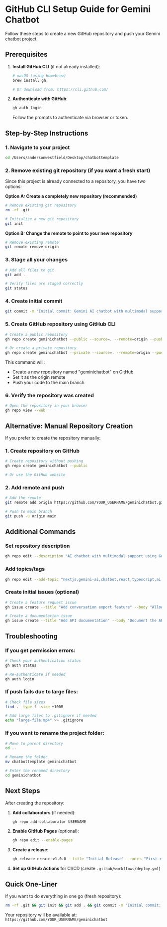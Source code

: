 # GitHub CLI Setup Guide for Gemini Chatbot

Follow these steps to create a new GitHub repository and push your Gemini chatbot project.

## Prerequisites

1. **Install GitHub CLI** (if not already installed):
   ```bash
   # macOS (using Homebrew)
   brew install gh
   
   # Or download from: https://cli.github.com/
   ```

2. **Authenticate with GitHub**:
   ```bash
   gh auth login
   ```
   Follow the prompts to authenticate via browser or token.

## Step-by-Step Instructions

### 1. Navigate to your project
```bash
cd /Users/andersonwestfield/Desktop/chatbottemplate
```

### 2. Remove existing git repository (if you want a fresh start)
Since this project is already connected to a repository, you have two options:

**Option A: Create a completely new repository (recommended)**
```bash
# Remove existing git repository
rm -rf .git

# Initialize a new git repository
git init
```

**Option B: Change the remote to point to your new repository**
```bash
# Remove existing remote
git remote remove origin
```

### 3. Stage all your changes
```bash
# Add all files to git
git add .

# Verify files are staged correctly
git status
```

### 4. Create initial commit
```bash
git commit -m "Initial commit: Gemini AI chatbot with multimodal support"
```

### 5. Create GitHub repository using GitHub CLI
```bash
# Create a public repository
gh repo create geminichatbot --public --source=. --remote=origin --push

# Or create a private repository
gh repo create geminichatbot --private --source=. --remote=origin --push
```

This command will:
- Create a new repository named "geminichatbot" on GitHub
- Set it as the origin remote
- Push your code to the main branch

### 6. Verify the repository was created
```bash
# Open the repository in your browser
gh repo view --web
```

## Alternative: Manual Repository Creation

If you prefer to create the repository manually:

### 1. Create repository on GitHub
```bash
# Create repository without pushing
gh repo create geminichatbot --public

# Or use the GitHub website
```

### 2. Add remote and push
```bash
# Add the remote
git remote add origin https://github.com/YOUR_USERNAME/geminichatbot.git

# Push to main branch
git push -u origin main
```

## Additional Commands

### Set repository description
```bash
gh repo edit --description "AI chatbot with multimodal support using Google Gemini and Next.js"
```

### Add topics/tags
```bash
gh repo edit --add-topic "nextjs,gemini-ai,chatbot,react,typescript,ai,multimodal"
```

### Create initial issues (optional)
```bash
# Create a feature request issue
gh issue create --title "Add conversation export feature" --body "Allow users to export chat history"

# Create a documentation issue
gh issue create --title "Add API documentation" --body "Document the API endpoints in detail"
```

## Troubleshooting

### If you get permission errors:
```bash
# Check your authentication status
gh auth status

# Re-authenticate if needed
gh auth login
```

### If push fails due to large files:
```bash
# Check file sizes
find . -type f -size +100M

# Add large files to .gitignore if needed
echo "large-file.mp4" >> .gitignore
```

### If you want to rename the project folder:
```bash
# Move to parent directory
cd ..

# Rename the folder
mv chatbottemplate geminichatbot

# Enter the renamed directory
cd geminichatbot
```

## Next Steps

After creating the repository:

1. **Add collaborators** (if needed):
   ```bash
   gh repo add-collaborator USERNAME
   ```

2. **Enable GitHub Pages** (optional):
   ```bash
   gh repo edit --enable-pages
   ```

3. **Create a release**:
   ```bash
   gh release create v1.0.0 --title "Initial Release" --notes "First release of Gemini AI Chatbot"
   ```

4. **Set up GitHub Actions** for CI/CD (create `.github/workflows/deploy.yml`)

## Quick One-Liner

If you want to do everything in one go (fresh repository):
```bash
rm -rf .git && git init && git add . && git commit -m "Initial commit: Gemini AI chatbot" && gh repo create geminichatbot --public --source=. --remote=origin --push
```

Your repository will be available at: `https://github.com/YOUR_USERNAME/geminichatbot`